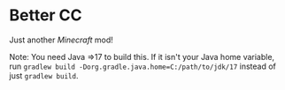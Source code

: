 # Better CC

Just another *Minecraft* mod!

Note: You need Java =>17 to build this. If it isn't your Java home variable, run ```gradlew build -Dorg.gradle.java.home=C:/path/to/jdk/17``` instead of just ```gradlew build```.

